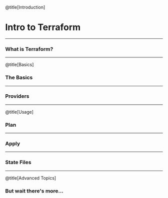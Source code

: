 @title[Introduction]

# Intro to Terraform

---
### What is Terraform?

---

@title[Basics]
### The Basics

---

### Providers

---

@title[Usage]
### Plan

---

### Apply

---


### State Files

---

@title[Advanced Topics]
### But wait there's more...
